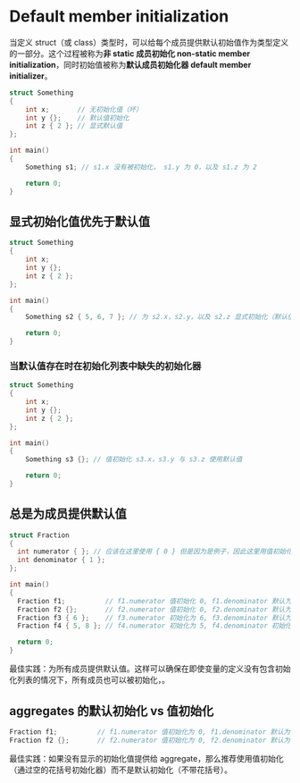 # Default member initialization

当定义 struct（或 class）类型时，可以给每个成员提供默认初始值作为类型定义的一部分。这个过程被称为**非 static 成员初始化 non-static member initialization**，同时初始值被称为**默认成员初始化器 default member initializer**。

```cpp
struct Something
{
    int x;       // 无初始化值（坏）
    int y {};    // 默认值初始化
    int z { 2 }; // 显式默认值
};

int main()
{
    Something s1; // s1.x 没有被初始化， s1.y 为 0，以及 s1.z 为 2

    return 0;
}
```

## 显式初始化值优先于默认值

```cpp
struct Something
{
    int x;
    int y {};
    int z { 2 };
};

int main()
{
    Something s2 { 5, 6, 7 }; // 为 s2.x，s2.y，以及 s2.z 显式初始化（默认值没有被使用）

    return 0;
}
```

### 当默认值存在时在初始化列表中缺失的初始化器

```cpp
struct Something
{
    int x;
    int y {};
    int z { 2 };
};

int main()
{
    Something s3 {}; // 值初始化 s3.x，s3.y 与 s3.z 使用默认值

    return 0;
}
```

## 总是为成员提供默认值

```cpp
struct Fraction
{
  int numerator { }; // 应该在这里使用 { 0 } 但是因为是例子，因此这里用值初始化
  int denominator { 1 };
};

int main()
{
  Fraction f1;          // f1.numerator 值初始化 0, f1.denominator 默认为 1
  Fraction f2 {};       // f2.numerator 值初始化 0, f2.denominator 默认为 1
  Fraction f3 { 6 };    // f3.numerator 初始化为 6, f3.denominator 默认为 1
  Fraction f4 { 5, 8 }; // f4.numerator 初始化为 5, f4.denominator 初始化为 8

  return 0;
}
```

最佳实践：为所有成员提供默认值。这样可以确保在即使变量的定义没有包含初始化列表的情况下，所有成员也可以被初始化，。

## aggregates 的默认初始化 vs 值初始化

```cpp
Fraction f1;          // f1.numerator 值初始化为 0, f1.denominator 默认为 1
Fraction f2 {};       // f2.numerator 值初始化为 0, f2.denominator 默认为 1
```

最佳实践：如果没有显示的初始化值提供给 aggregate，那么推荐使用值初始化（通过空的花括号初始化器）而不是默认初始化（不带花括号）。
